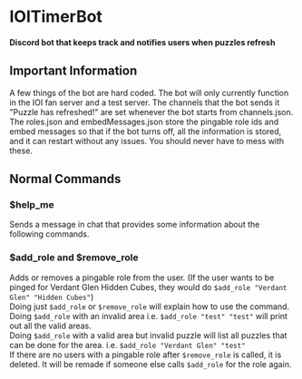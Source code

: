 # IOITimerBot
#### Discord bot that keeps track and notifies users when puzzles refresh

## Important Information
A few things of the bot are hard coded. The bot will only currently function in the IOI fan server and a test server. The channels that the bot sends it "Puzzle has refreshed!" are set whenever the bot starts from channels.json. The roles.json and embedMessages.json store the pingable role ids and embed messages so that if the bot turns off, all the information is stored, and it can restart without any issues. You should never have to mess with these.

## Normal Commands

### $help_me
Sends a message in chat that provides some information about the following commands.

### $add_role and $remove_role
Adds or removes a pingable role from the user. (If the user wants to be pinged for Verdant Glen Hidden Cubes, they would do `$add_role "Verdant Glen" "Hidden Cubes"`)  
Doing just `$add_role` or `$remove_role` will explain how to use the command.  
Doing `$add_role` with an invalid area i.e. `$add_role "test" "test"` will print out all the valid areas.  
Doing `$add_role` with a valid area but invalid puzzle will list all puzzles that can be done for the area. i.e. `$add_role "Verdant Glen" "test"`  
If there are no users with a pingable role after `$remove_role` is called, it is deleted. It will be remade if someone else calls `$add_role` for the role again.